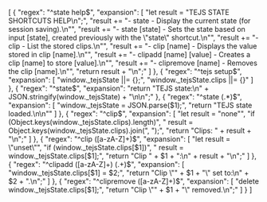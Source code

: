 [
	{
		"regex": "^state help$",
		"expansion": [
			"let result = \"TEJS STATE SHORTCUTS HELP\\n\";",
			"result += \"- state - Display the current state (for session saving).\\n\"",
			"result += \"- state [state] - Sets the state based on input [state], created previously with the \\\"state\\\" shortcut.\\n\"",
			"result += \"- clip - List the stored clips.\\n\"",
			"result += \"- clip [name] - Displays the value stored in clip [name].\\n\"",
			"result += \"- clipadd [name] [value] - Creates a clip [name] to store [value].\\n\"",
			"result += \"- clipremove [name] - Removes the clip [name].\\n\"",
			"return result + \"\\n\";"
		]
	},
	{
		"regex": "^tejs setup$",
		"expansion": [
			"window._tejsState ||= {};",
			"window._tejsState.clips ||= {}"
		]
	},
	{
		"regex": "^state$",
		"expansion": "return \"TEJS state:\\n\" + JSON.stringify(window._tejsState) + \"\\n\\n\";"
	},
	{
		"regex": "^state (.*)$",
		"expansion": [
			"window._tejsState = JSON.parse($1);",
			"return \"TEJS state loaded.\\n\\n\""
		]
	},
	{
		"regex": "^clip$",
		"expansion": [
			"let result = \"none\"",
			"if (Object.keys(window._tejsState.clips).length)",
			"  result = Object.keys(window._tejsState.clips).join(\", \");",
			"return \"Clips: \" + result + \"\\n\";"
		]
	},
	{
		"regex": "^clip ([a-zA-Z]+)$",
		"expansion": [
			"let result = \"unset\"",
			"if (window._tejsState.clips[$1])",
			"  result = window._tejsState.clips[$1];",
			"return \"Clip \" + $1 + \":\\n\" + result + \"\\n\";"
		]
	},
	{
		"regex": "^clipadd ([a-zA-Z]+) (.+)$",
		"expansion": [
			"window._tejsState.clips[$1] = $2;",
			"return \"Clip \\\"\" + $1 + \"\\\" set to:\\n\" + $2 + \".\\n\";"
		]
	},
	{
		"regex": "^clipremove ([a-zA-Z]+)$",
		"expansion": [
			"delete window._tejsState.clips[$1];",
			"return \"Clip \\\"\" + $1 + \"\\\" removed.\\n\";"
		]
	}
]
